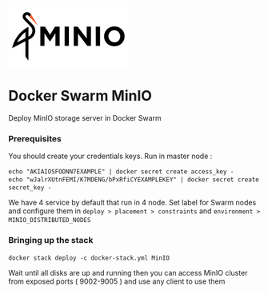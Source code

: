 ![logo](logo.svg)
# Docker Swarm MinIO
 Deploy MinIO storage server in Docker Swarm

### Prerequisites

You should create your credentials keys. Run in master node :

```shell
echo "AKIAIOSFODNN7EXAMPLE" | docker secret create access_key -
echo "wJalrXUtnFEMI/K7MDENG/bPxRfiCYEXAMPLEKEY" | docker secret create secret_key -
```

We have 4 service by default that run in 4 node. Set label for Swarm nodes and configure them in `deploy > placement > constraints` and `environment > MINIO_DISTRIBUTED_NODES`

### Bringing up the stack

```shell
docker stack deploy -c docker-stack.yml MinIO
```

Wait until all disks are up and running then you can access MinIO cluster from exposed ports ( 9002-9005 ) and use any client to use them
